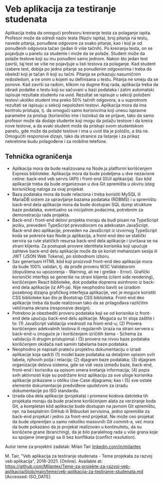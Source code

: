 # Veb aplikacija za testiranje studenata

Aplikacija treba da omogući profesoru kreiranje testa za polaganje ispita. Profesor može da odredi naziv testa (Naziv ispita), broj pitanja na testu, navede pitanja, ponuđene odgovore za svako pitanje, kao i koji je od ponuđenih odgovora tačan (jedan ili više tačnih). Po kreiranju testa, on se pojavljuje u panelu za studente i može da se polaže. Student može da polaže testove koji su mu ponuđeni samo jednom. Nakon što jedan test završi, taj test se više ne pojavljuje u listi testova za polaganje. Kad student izabere test, dobija po jedno pitanje sa ponuđenim odgovorima i treba da obeleži koji je tačan ili koji su tačni. Pitanja se prikazuju nasumičnim redosledom, a ne onim u kojem su definisana u testu. Pitanja ne smeju da se ponove. Kad završi sa radom, klikom na dugme Kraj rada, aplikacija treba da obradi podatke o testu koji su sačuvani u bazi podataka i zatim automatski ispisuje rezultate studentu na uvid. Rezultat se ispisuje u sekciji položeni testovi ukoliko student ima preko 50% tačnih odgovora, a u suprotnom rezultati se ispisuju u sekciji nepoloženi testovi. Aplikacija mora da ima kontrolu pristupa, tj. da omogući samo korisnicima koji unesu ispravne parametre za pristup (korisničko ime i lozinku) da se prijave, tako da samo profesor može da dodaje studente koji mogu da polažu testove i da kreira nove testove, a da svaki student može da pristupi svom studentskom panelu, gde može da polaže testove i ima u uvid šta je položio, a šta ne. Omogućiti responsive dizajn, tako da stranice za listanje i za prikaz nekretnine budu prilagođene i za mobilne telefone.

## Tehnička ograničenja

- Aplikacija mora da bude realizovana na Node.js platformi korišćenjem Express biblioteke. Aplikacija mora da bude podeljena u dve nezavisne celine: back-end veb servis (API) i front-end (GUI aplikacija). Sav kôd aplikacije treba da bude organizovan u dva Git spremišta u okviru istog korisničkog naloga za ovaj projekat.
- Baza podataka mora da bude relaciona i treba koristiti MySQL ili MariaDB sistem za upravljanje bazama podataka (RDBMS) i u spremištu back-end dela aplikacije mora da bude dostupan SQL dump strukture baze podataka, eventualno sa inicijalnim podacima, potrebnim za demonstraciju rada projekta.
- Back-end i front-end delovi projekta moraju da budi pisani na TypeScript jeziku, prevedeni TypeScript prevodiocem na adekvatan JavaScript. Back-end deo aplikacije, preveden na JavaScript iz izvornog TypeScript koda se pokreće kao Node.js aplikacija, a front-end deo se statički servira sa rute statičkih resursa back-end dela aplikacije i izvršava se na strani klijenta. Za postupak provere identiteta korisnika koji upućuje zahteve back-end delu aplikacije može da se koristi mehanizam sesija ili JWT (JSON Web Tokena), po slobodnom izboru.
- Sav generisani HTML kôd koji proizvodi front-end deo aplikacije mora da bude 100% validan, tj. da prođe proveru W3C Validatorom (dopuštena su upozorenja - Warning, ali ne i greške - Error). Grafički korisnički interfejs se generiše na strani klijenta (client side rendering), korišćenjem React biblioteke, dok podatke doprema asinhrono iz back-end dela aplikacije (iz API-ja). Nije neophodno baviti se izradom posebnog dizajna grafičkog interfejsa aplikacije, već je moguće koristiti CSS biblioteke kao što je Bootstrap CSS biblioteka. Front-end deo aplikacije treba da bude realizovan tako da se prilagođava različitim veličinama ekrana (responsive design).
- Potrebno je obezbediti proveru podataka koji se od korisnika iz front-end dela upućuju back-end delu aplikacije. Moguća su tri sloja zaštite i to: (1) JavaScript validacija vrednosti na front-end-u; (2) Provera korišćenjem adekvatnih testova ili regularnih izraza na strani servera u back-end-u (moguće je i korišćenjem izričitih šema - Schema za validaciju ili drugim pristupima) i (3) provera na nivou baze podataka korišćenjem okidača nad samim tabelama baze podataka.
- Neophodno je napisati prateću projektnu dokumentaciju o izradi aplikacije koja sadrži (1) model baze podataka sa detaljnim opisom svih tabela, njihovih polja i relacija; (2) dijagram baze podataka; (3) dijagram organizacije delova sistema, gde se vidi veza između baze, back-end, front-end i korisnika sa opisom smera kretanja informacija; (4) popis svih aktivnosti koje su podržane kroz aplikaciju za sve uloge korisnika aplikacije prikazane u obliku Use-Case dijagrama; kao i (5) sve ostale elemente dokumentacije predviđene uputstvom za izradu dokumentacije po ISO standardu.
- Izrada oba dela aplikacije (projekata) i promene kodova datoteka tih projekata moraju da bude praćene korišćenjem alata za verziranje koda Git, a kompletan kôd aplikacije bude dostupan na javnom Git spremištu, npr. na besplatnim GitHub ili Bitbucket servisima, jedno spremište za back-end projekat i jedno za front-end projekat. Ne može ceo projekat da bude otpremljen u samo nekoliko masovnih Git commit-a, već mora da bude pokazano da je projekat realizovan u kontinuitetu, da su korišćene grane (branching), da je bilo paralelnog rada u više grana koje su spojene (merging) sa ili bez konflikata (conflict resolution).

Autor teme za projektni zadatak: Milan Tair [linkedin.com/in/milantex](https://linkedin.com/in/milantex)

M. Tair, "Veb aplikacija za testiranje studenata - Teme projekata za razvoj veb aplikacija", 2016-2021. [Online]. Available at: https://github.com/Milantex/Teme-za-projekte-za-razvoj-veb-aplikacija/blob/main/teme/veb-aplikacija-za-testiranje-studenata.md [Accessed: ISO_DATE]
